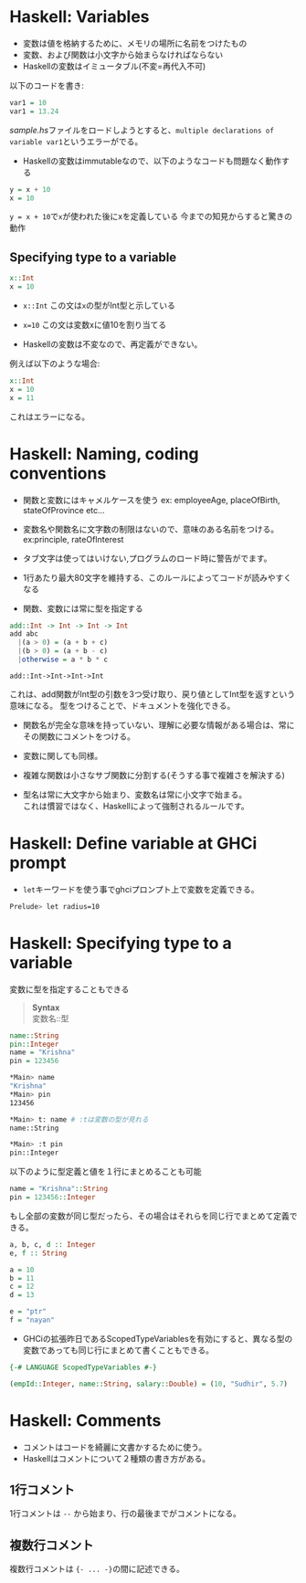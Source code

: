 # Haskell: Variables

- 変数は値を格納するために、メモリの場所に名前をつけたもの
- 変数、および関数は小文字から始まらなければならない
- Haskellの変数はイミュータブル(不変=再代入不可)

以下のコードを書き:

```sample.hs
var1 = 10
var1 = 13.24
```

*sample.hs*ファイルをロードしようとすると、`multiple declarations of variable var1`というエラーがでる。


- Haskellの変数はimmutableなので、以下のようなコードも問題なく動作する

```sample.hs
y = x + 10
x = 10
```

`y = x + 10`で`x`が使われた後にxを定義している
今までの知見からすると驚きの動作

## Specifying type to a variable

```variable.hs
x::Int
x = 10
```

- `x::Int`
  この文は`x`の型がInt型と示している
- `x=10`
  この文は変数xに値10を割り当てる
  
- Haskellの変数は不変なので、再定義ができない。


例えば以下のような場合:

```variable.hs
x::Int
x = 10
x = 11
```

これはエラーになる。


# Haskell: Naming, coding conventions

- 関数と変数にはキャメルケースを使う
ex: employeeAge, placeOfBirth, stateOfProvince etc...

- 変数名や関数名に文字数の制限はないので、意味のある名前をつける。
ex:principle, rateOfInterest

- タブ文字は使ってはいけない,プログラムのロード時に警告がでます。

- 1行あたり最大80文字を維持する、このルールによってコードが読みやすくなる

- 関数、変数には常に型を指定する

```sample.hs
add::Int -> Int -> Int -> Int
add abc
  |(a > 0) = (a + b + c)
  |(b > 0) = (a + b - c)
  |otherwise = a * b * c
```

`add::Int->Int->Int->Int`

これは、add関数がInt型の引数を3つ受け取り、戻り値としてInt型を返すという意味になる。
型をつけることで、ドキュメントを強化できる。

- 関数名が完全な意味を持っていない、理解に必要な情報がある場合は、常にその関数にコメントをつける。
- 変数に関しても同様。

- 複雑な関数は小さなサブ関数に分割する(そうする事で複雑さを解決する)

- 型名は常に大文字から始まり、変数名は常に小文字で始まる。  
これは慣習ではなく、Haskellによって強制されるルールです。


# Haskell: Define variable at GHCi prompt

- `let`キーワードを使う事でghciプロンプト上で変数を定義できる。

```bash
Prelude> let radius=10
```

# Haskell: Specifying type to a variable

変数に型を指定することもできる

> **Syntax**  
> 変数名::型

```hs:sample.hs
name::String
pin::Integer
name = "Krishna"
pin = 123456
```

```bash
*Main> name
"Krishna"
*Main> pin
123456

*Main> t: name # :tは変数の型が見れる
name::String

*Main> :t pin
pin::Integer
```

以下のように型定義と値を１行にまとめることも可能

```hs:sample.hs
name = "Krishna"::String
pin = 123456::Integer
```

もし全部の変数が同じ型だったら、その場合はそれらを同じ行でまとめて定義できる。

```hs:sample.hs
a, b, c, d :: Integer
e, f :: String

a = 10
b = 11
c = 12
d = 13

e = "ptr"
f = "nayan"
```

- GHCiの拡張昨日であるScopedTypeVariablesを有効にすると、異なる型の変数であっても同じ行にまとめて書くこともできる。

```sample.hs
{-# LANGUAGE ScopedTypeVariables #-}

(empId::Integer, name::String, salary::Double) = (10, "Sudhir", 5.7)
```

# Haskell: Comments

- コメントはコードを綺麗に文書かするために使う。
- Haskellはコメントについて２種類の書き方がある。

## 1行コメント

1行コメントは `--` から始まり、行の最後までがコメントになる。

## 複数行コメント

複数行コメントは `{- ... -}`の間に記述できる。











